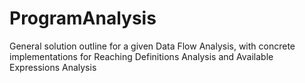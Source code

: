 # ProgramAnalysis
General solution outline for a given Data Flow Analysis, with concrete implementations for Reaching Definitions Analysis and Available Expressions Analysis
